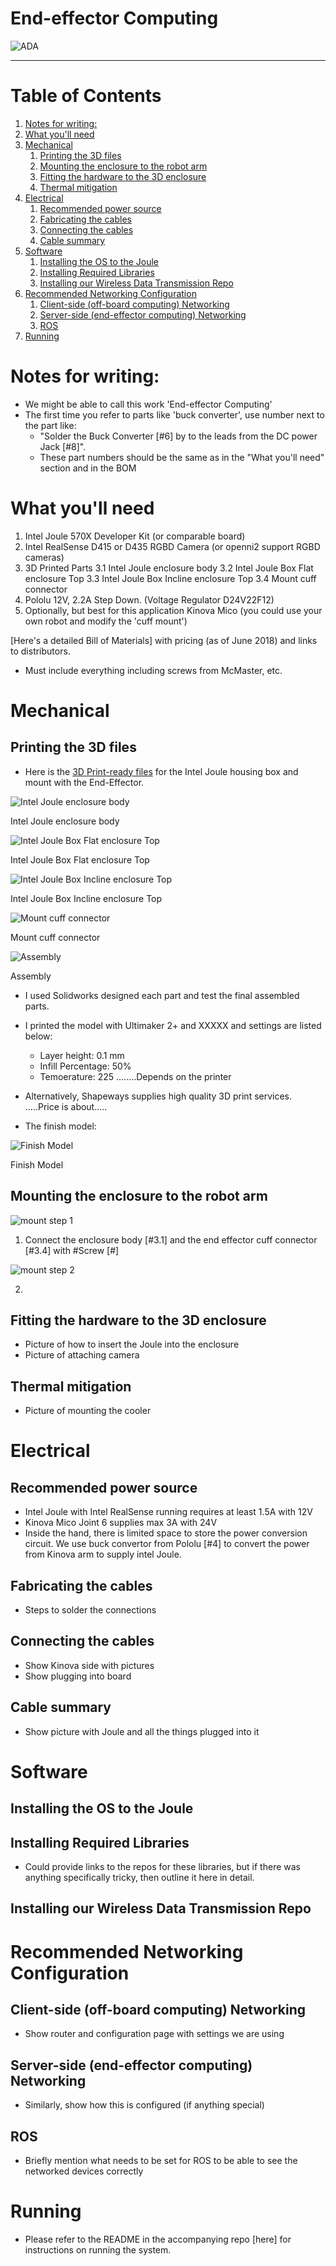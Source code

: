 # End-effector Computing

![ADA](img/intro.jpg)

---

# Table of Contents

1.  [Notes for writing:](#org4a85d46)
2.  [What you'll need](#org11f013c)
3.  [Mechanical](#org437c511)
    1.  [Printing the 3D files](#orgf55114f)
    2.  [Mounting the enclosure to the robot arm](#org37ac3e7)
    3.  [Fitting the hardware to the 3D enclosure](#org6f79684)
    4.  [Thermal mitigation](#org3c07fc7)
4.  [Electrical](#org4b2b1a1)
    1.  [Recommended power source](#org7981dc9)
    2.  [Fabricating the cables](#org4e38be8)
    3.  [Connecting the cables](#org54e2305)
    4.  [Cable summary](#orgdba8e15)
5.  [Software](#org84be803)
    1.  [Installing the OS to the Joule](#orgcbfb208)
    2.  [Installing Required Libraries](#org4290339)
    3.  [Installing our Wireless Data Transmission Repo](#org9426616)
6.  [Recommended Networking Configuration](#orgea01b4a)
    1.  [Client-side (off-board computing) Networking](#org06cd64d)
    2.  [Server-side (end-effector computing) Networking](#orgc67814a)
    3.  [ROS](#orge867589)
7.  [Running](#orgdd11d53)


<a id="org4a85d46"></a>

# Notes for writing:

-   We might be able to call this work 'End-effector Computing'
-   The first time you refer to parts like 'buck converter', use number next to the part like:
    -   "Solder the Buck Converter [#6] by to the leads from the DC power Jack [#8]".
    -   These part numbers should be the same as in the "What you'll need" section and in the BOM


<a id="org11f013c"></a>

# What you'll need

1.  Intel Joule 570X Developer Kit (or comparable board)
2.  Intel RealSense D415 or D435 RGBD Camera (or openni2 support RGBD cameras)
3.  3D Printed Parts
    3.1 Intel Joule enclosure body
    3.2 Intel Joule Box Flat enclosure Top
    3.3 Intel Joule Box Incline enclosure Top
    3.4 Mount cuff connector
4.  Pololu 12V, 2.2A Step Down. (Voltage Regulator D24V22F12)
5.  Optionally, but best for this application Kinova Mico (you could use your own robot and modify the 'cuff mount')

[Here's a detailed Bill of Materials] with pricing (as of June 2018) and links to distributors.

-   Must include everything including screws from McMaster, etc.


<a id="org437c511"></a>

# Mechanical


<a id="orgf55114f"></a>

## Printing the 3D files

-   Here is the [3D Print-ready files]() for the Intel Joule housing box and mount with the End-Effector.

![Intel Joule enclosure body]()

Intel Joule enclosure body

![Intel Joule Box Flat enclosure Top]()

Intel Joule Box Flat enclosure Top 

![Intel Joule Box Incline enclosure Top ]()

Intel Joule Box Incline enclosure Top 

![Mount cuff connector]()

Mount cuff connector

![Assembly]()

Assembly

- I used Solidworks designed each part and test the final assembled parts.
- I printed the model with Ultimaker 2+ and XXXXX and settings are listed below:
    - Layer height: 0.1 mm
    - Infill Percentage: 50%
    - Temoerature: 225 ........Depends on the printer

-   Alternatively, Shapeways supplies high quality 3D print services. .....Price is about.....

- The finish model:

![Finish Model]()

Finish Model


<a id="org37ac3e7"></a>

## Mounting the enclosure to the robot arm

![mount step 1]()

1. Connect the enclosure body [#3.1] and the end effector cuff connector [#3.4] with #Screw [#]

![mount step 2]()

2. 



<a id="org6f79684"></a>

## Fitting the hardware to the 3D enclosure

-   Picture of how to insert the Joule into the enclosure
-   Picture of attaching camera


<a id="org3c07fc7"></a>

## Thermal mitigation

-   Picture of mounting the cooler


<a id="org4b2b1a1"></a>

# Electrical


<a id="org7981dc9"></a>

## Recommended power source

-   Intel Joule with Intel RealSense running requires at least 1.5A with 12V
-  Kinova Mico Joint 6 supplies max 3A with 24V
- Inside the hand, there is limited space to store the power conversion circuit. We use buck convertor from Pololu [#4] to convert the power from Kinova arm to supply intel Joule. 


<a id="org4e38be8"></a>

## Fabricating the cables

-   Steps to solder the connections


<a id="org54e2305"></a>

## Connecting the cables

-   Show Kinova side with pictures
-   Show plugging into board


<a id="orgdba8e15"></a>

## Cable summary

-   Show picture with Joule and all the things plugged into it


<a id="org84be803"></a>

# Software


<a id="orgcbfb208"></a>

## Installing the OS to the Joule


<a id="org4290339"></a>

## Installing Required Libraries

-   Could provide links to the repos for these libraries, but if there was anything specifically tricky, then outline it here in detail.


<a id="org9426616"></a>

## Installing our Wireless Data Transmission Repo


<a id="orgea01b4a"></a>

# Recommended Networking Configuration


<a id="org06cd64d"></a>

## Client-side (off-board computing) Networking

-   Show router and configuration page with settings we are using


<a id="orgc67814a"></a>

## Server-side (end-effector computing) Networking

-   Similarly, show how this is configured (if anything special)


<a id="orge867589"></a>

## ROS

-   Briefly mention what needs to be set for ROS to be able to see the networked devices correctly


<a id="orgdd11d53"></a>

# Running

-   Please refer to the README in the accompanying repo [here] for instructions on running the system.